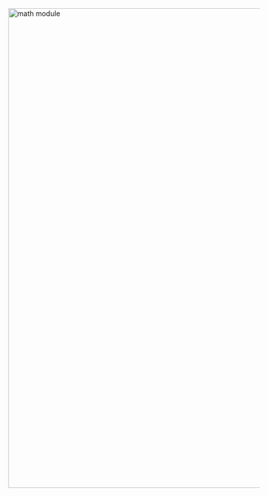 <img width="961" alt="math module" src="https://user-images.githubusercontent.com/29441324/31866593-e795a75e-b736-11e7-8e00-49166d102234.png">
